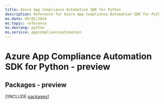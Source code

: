 ```yaml
---
title: Azure App Compliance Automation SDK for Python
description: Reference for Azure App Compliance Automation SDK for Python
ms.date: 05/02/2024
ms.topic: reference
ms.devlang: python
ms.service: appcomplianceautomation
---
```

# Azure App Compliance Automation SDK for Python - preview
## Packages - preview
[!INCLUDE [packages](app-compliance-automation-index.md)]